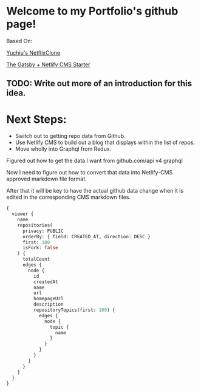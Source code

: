 # Welcome to my Portfolio's github page!

Based On:

[Yuchiu's NetflixClone](https://github.com/yuchiu/netflix-clone)

[The Gatsby + Netlify CMS Starter]("https://github.com/netlify-templates/gatsby-starter-netlify-cms")

## TODO: Write out more of an introduction for this idea.

# Next Steps:

- Switch out to getting repo data from Github.
- Use Netlify CMS to build out a blog that displays within the list of repos.
- Move wholly into Graphql from Redux.

Figured out how to get the data I want from github.com/api v4 graphql

Now I need to figure out how to convert that data into Netlify-CMS approved markdown file format.

After that it will be key to have the actual github data change when it is edited in the corresponding CMS markdown files.

```graphql
{
  viewer {
    name
    repositories(
      privacy: PUBLIC
      orderBy: { field: CREATED_AT, direction: DESC }
      first: 100
      isFork: false
    ) {
      totalCount
      edges {
        node {
          id
          createdAt
          name
          url
          homepageUrl
          description
          repositoryTopics(first: 100) {
            edges {
              node {
                topic {
                  name
                }
              }
            }
          }
        }
      }
    }
  }
}
```
